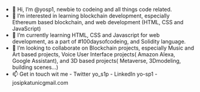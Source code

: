 - 👋 Hi, I’m @yosp1, newbie to codeing and all things code related.
- 👀 I’m interested in learning blockchain development, especially Ethereum based blockchain, and web development (HTML, CSS and JavaScript)
- 🌱 I’m currently learning HTML, CSS and Javascript for web development, as a part of #100daysofcodeing, and Solidity language.
- 💞️ I’m looking to collaborate on Blockchain projects, especially Music and Art based projects, Voice User Interface projects( Amazon Alexa, Google Assistant), 
  and 3D based projects( Metaverse, 3Dmodeling, building scenes...)
- 📫 Get in touch wit me - Twitter yo_s1p
                          - LinkedIn yo-sp1
                           - josipkatunicgmail.com
<!---
yosp1/yosp1 is a ✨ special ✨ repository because its `README.md` (this file) appears on your GitHub profile.
You can click the Preview link to take a look at your changes.
--->
